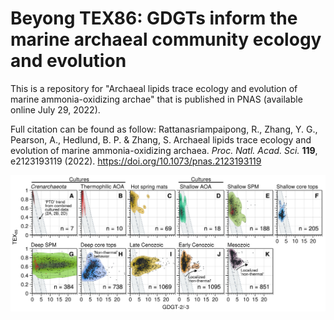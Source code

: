 # Beyong TEX86: GDGTs inform the marine archaeal community ecology and evolution
This is a repository for "Archaeal lipids trace ecology and evolution of marine ammonia-oxidizing archae" that is published in PNAS (available online July 29, 2022).

Full citation can be found as follow:
Rattanasriampaipong, R., Zhang, Y. G., Pearson, A., Hedlund, B. P. & Zhang, S. Archaeal lipids trace ecology and evolution of marine ammonia-oxidizing archaea. <i>Proc. Natl. Acad. Sci.</i> <b>119</b>, e2123193119 (2022). https://doi.org/10.1073/pnas.2123193119


<img src="https://github.com/PaleoLipidRR/marine-AOA-GDGT-distribution/blob/main/figures/main-text/fig2_PNAS_GDGTdistributions_revised-01.png" width="800">
